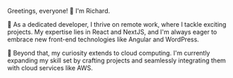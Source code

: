 Greetings, everyone! 👋 I'm Richard.

🔭 As a dedicated developer, I thrive on remote work, where I tackle exciting projects. My expertise lies in React and NextJS, and I'm always eager to embrace new front-end technologies like Angular and WordPress.

🌱 Beyond that, my curiosity extends to cloud computing. I'm currently expanding my skill set by crafting projects and seamlessly integrating them with cloud services like AWS.
 

